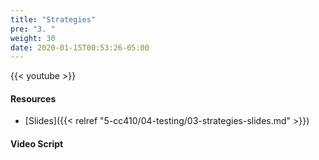 ```yaml
---
title: "Strategies"
pre: "3. "
weight: 30
date: 2020-01-15T00:53:26-05:00
---
```


{{< youtube  >}}

<!-- TODO FIXME -->

#### Resources

* [Slides]({{< relref "5-cc410/04-testing/03-strategies-slides.md" >}})

#### Video Script

